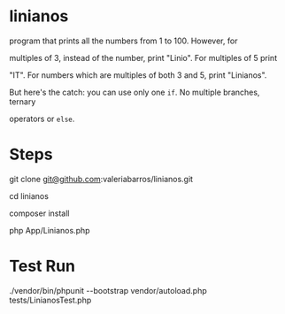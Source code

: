 # linianos

program that prints all the numbers from 1 to 100. However, for

multiples of 3, instead of the number, print "Linio". For multiples of 5 print

"IT". For numbers which are multiples of both 3 and 5, print "Linianos".

 

But here's the catch: you can use only one `if`. No multiple branches, ternary

operators or `else`.


# Steps 

git clone git@github.com:valeriabarros/linianos.git

cd linianos

composer install

php App/Linianos.php

# Test Run

./vendor/bin/phpunit --bootstrap vendor/autoload.php tests/LinianosTest.php 
